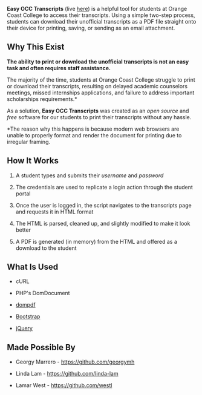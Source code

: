 **Easy OCC Transcripts** (live [here](https://mighty-eyrie-49519.herokuapp.com)) is a helpful tool for students at Orange Coast College to access their transcripts. Using a simple two-step process, students can download their unofficial transcripts as a PDF file straight onto their device for printing, saving, or sending as an email attachment.

## Why This Exist

**The ability to print or download the unofficial transcripts is not an easy task and often requires staff assistance.**

The majority of the time, students at Orange Coast College struggle to print or download their transcripts, resulting on delayed academic counselors meetings, missed internships applications, and failure to address important scholarships requirements.*

As a solution, **Easy OCC Transcripts** was created as an *open source* and *free* software for our students to print their transcripts without any hassle.

*The reason why this happens is because modern web browsers are unable to properly format and render the document for printing due to irregular framing.

## How It Works

1. A student types and submits their *username* and *password*

1. The credentials are used to replicate a login action through the student portal

1. Once the user is logged in, the script navigates to the transcripts page and requests it in HTML format

1. The HTML is parsed, cleaned up, and slightly modified to make it look better

1. A PDF is generated (in memory) from the HTML and offered as a download to the student

## What Is Used

- cURL

- PHP's DomDocument

- [dompdf](https://github.com/dompdf/dompdf)

- [Bootstrap](http://getbootstrap.com/)

- [jQuery](https://jquery.com/)


## Made Possible By

- Georgy Marrero - https://github.com/georgymh

- Linda Lam - https://github.com/linda-lam

- Lamar West - https://github.com/westl
